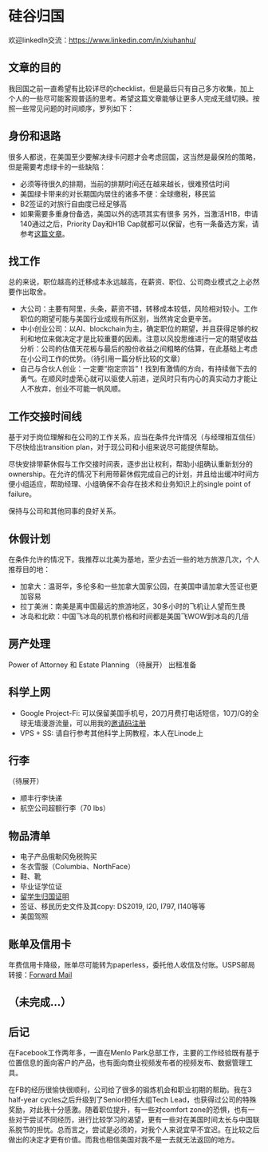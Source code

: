 # 硅谷归国

欢迎linkedIn交流：https://www.linkedin.com/in/xiuhanhu/

## 文章的目的

我回国之前一直希望有比较详尽的checklist，但是最后只有自己多方收集，加上个人的一些尽可能客观普适的思考。希望这篇文章能够让更多人完成无缝切换。按照一些常见问题的时间顺序，罗列如下：

## 身份和退路
很多人都说，在美国至少要解决绿卡问题才会考虑回国，这当然是最保险的策略，但是需要考虑绿卡的一些缺陷：
  - 必须等待很久的排期，当前的排期时间还在越来越长，很难预估时间
  - 美国绿卡带来的对长期国内居住的诸多不便：全球缴税，移民监
  - B2签证的对旅行自由度已经足够高
  - 如果需要多重身份备选，美国以外的选项其实有很多
另外，当激活H1B，申请140通过之后，Priority Day和H1B Cap就都可以保留，也有一条备选方案，请参考[这篇文章](https://www.1point3acres.com/three-things-you-must-know-before-hai-gui/)。

## 找工作

总的来说，职位越高的迁移成本永远越高，在薪资、职位、公司商业模式之上必然要作出取舍。

- 大公司：主要有阿里，头条，薪资不错，转移成本较低，风险相对较小。工作职位的期望可能与美国行业成规有所区别，当然肯定会更辛苦。
- 中小创业公司：以AI、blockchain为主，确定职位的期望，并且获得足够的权利和地位来做决定才是比较重要的因素。注意以风投思维进行一定的期望收益分析：公司的估值天花板与最后的股份收益之间粗略的估算，在此基础上考虑在小公司工作的优势。（待引用一篇分析比较的文章）
- 自己与合伙人创业：一定要“抱定宗旨”！找到有激情的方向，有持续做下去的勇气。在顺风时虚荣心就可以驱使人前进，逆风时只有内心的真实动力才能让人不放弃，创业不可能一帆风顺。

## 工作交接时间线

基于对于岗位理解和在公司的工作关系，应当在条件允许情况（与经理相互信任）下尽快给出transition plan，对于现公司和小组来说尽可能提供帮助。

尽快安排带薪休假与工作交接时间表，逐步出让权利，帮助小组确认重新划分的ownership。在允许的情况下利用带薪休假完成自己的计划，并且给出缓冲时间方便小组适应，帮助经理、小组确保不会存在技术和业务知识上的single point of failure。

保持与公司和其他同事的良好关系。

## 休假计划

在条件允许的情况下，我推荐以北美为基地，至少去近一些的地方旅游几次，个人推荐目的地：
- 加拿大：温哥华，多伦多和一些加拿大国家公园，在美国申请加拿大签证也更加容易
- 拉丁美洲：南美是离中国最远的旅游地区，30多小时的飞机让人望而生畏
- 冰岛和北欧：中国飞冰岛的机票价格和时间都是美国飞WOW到冰岛的几倍

## 房产处理

Power of Attorney 和 Estate Planning （待展开）
出租准备

## 科学上网
- Google Project-Fi: 可以保留美国手机号，20刀月费打电话短信，10刀/G的全球无墙漫游流量，可以用我的[邀请码注册](https://g.co/fi/r/MA49N7)
- VPS + SS: 请自行参考其他科学上网教程，本人在Linode上

## 行李

（待展开）
- 顺丰行李快递
- 航空公司超额行李（70 lbs）

## 物品清单
- 电子产品俄勒冈免税购买
- 冬衣雪服（Columbia、NorthFace）
- 鞋、靴
- 毕业证学位证
- [留学生归国证明](https://chinesehighway.com/content/lxhgzm.do?type=1)
- 签证、移民历史文件及其copy: DS2019, I20, I797, I140等等
- 美国驾照

## 账单及信用卡

年费信用卡降级，账单尽可能转为paperless，委托他人收信及付账。USPS邮局转接：[Forward Mail](https://www.usps.com/manage/forward.htm)


## （未完成...）

## 后记

在Facebook工作两年多，一直在Menlo Park总部工作，主要的工作经验既有基于位置信息的面向客户的产品，也有面向商业视频发布者的视频发布、数据管理工具。

在FB的经历很愉快很顺利，公司给了很多的锻炼机会和职业初期的帮助。我在3 half-year cycles之后升级到了Senior担任大组Tech Lead，也获得过公司的特殊奖励，对此我十分感激。随着职位提升，有一些对comfort zone的恐惧，也有一些对于尝试不同经历，进行比较学习的渴望，更有一些对在美国时间太长与中国联系脱节的担忧。总而言之，尝试是必须的，对我个人来说宜早不宜迟。在比较之后做出的决定才更有价值。而我也相信美国对我不是一去就无法返回的地方。
